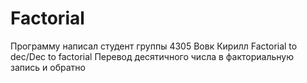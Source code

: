 # Factorial
Программу написал студент группы 4305 Вовк Кирилл
Factorial to dec/Dec to factorial
Перевод десятичного числа в факториальную запись и обратно

